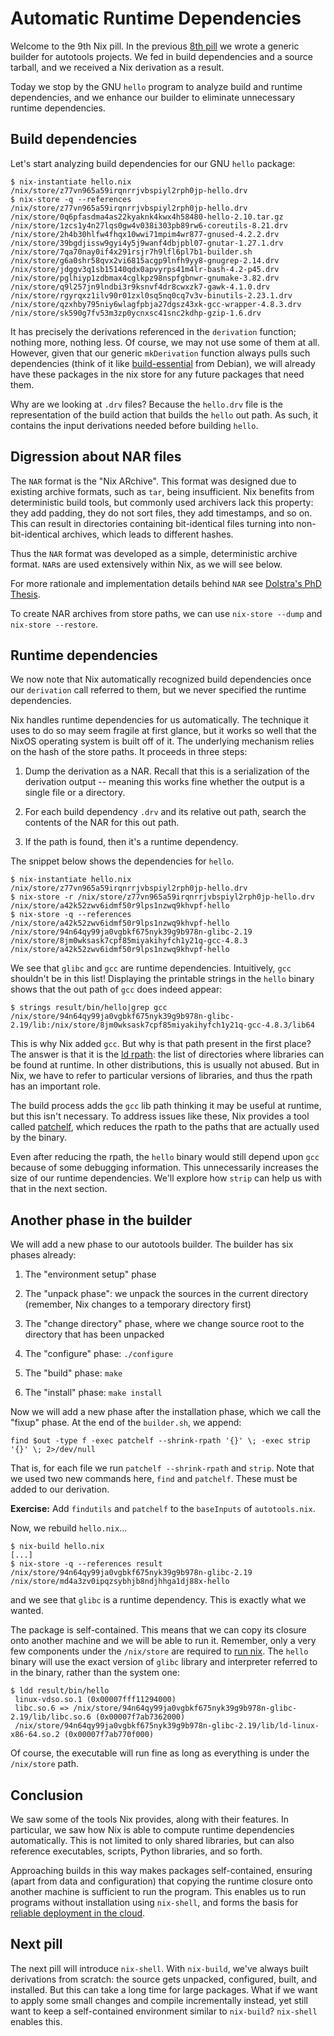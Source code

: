 # Automatic Runtime Dependencies

Welcome to the 9th Nix pill. In the previous [8th
pill](08-generic-builders.md) we wrote a generic builder for autotools
projects. We fed in build dependencies and a source tarball, and we
received a Nix derivation as a result.

Today we stop by the GNU `hello` program to analyze build and runtime
dependencies, and we enhance our builder to eliminate unnecessary
runtime dependencies.

## Build dependencies

Let's start analyzing build dependencies for our GNU `hello` package:

    $ nix-instantiate hello.nix
    /nix/store/z77vn965a59irqnrrjvbspiyl2rph0jp-hello.drv
    $ nix-store -q --references /nix/store/z77vn965a59irqnrrjvbspiyl2rph0jp-hello.drv
    /nix/store/0q6pfasdma4as22kyaknk4kwx4h58480-hello-2.10.tar.gz
    /nix/store/1zcs1y4n27lqs0gw4v038i303pb89rw6-coreutils-8.21.drv
    /nix/store/2h4b30hlfw4fhqx10wwi71mpim4wr877-gnused-4.2.2.drv
    /nix/store/39bgdjissw9gyi4y5j9wanf4dbjpbl07-gnutar-1.27.1.drv
    /nix/store/7qa70nay0if4x291rsjr7h9lfl6pl7b1-builder.sh
    /nix/store/g6a0shr58qvx2vi6815acgp9lnfh9yy8-gnugrep-2.14.drv
    /nix/store/jdggv3q1sb15140qdx0apvyrps41m4lr-bash-4.2-p45.drv
    /nix/store/pglhiyp1zdbmax4cglkpz98nspfgbnwr-gnumake-3.82.drv
    /nix/store/q9l257jn9lndbi3r9ksnvf4dr8cwxzk7-gawk-4.1.0.drv
    /nix/store/rgyrqxz1ilv90r01zxl0sq5nq0cq7v3v-binutils-2.23.1.drv
    /nix/store/qzxhby795niy6wlagfpbja27dgsz43xk-gcc-wrapper-4.8.3.drv
    /nix/store/sk590g7fv53m3zp0ycnxsc41snc2kdhp-gzip-1.6.drv

It has precisely the derivations referenced in the `derivation`
function; nothing more, nothing less. Of course, we may not use some of
them at all. However, given that our generic `mkDerivation` function
always pulls such dependencies (think of it like
[build-essential](https://packages.debian.org/unstable/build-essential)
from Debian), we will already have these packages in the nix store for
any future packages that need them.

Why are we looking at `.drv` files? Because the `hello.drv` file is the
representation of the build action that builds the `hello` out path. As
such, it contains the input derivations needed before building `hello`.

## Digression about NAR files

The `NAR` format is the \"Nix ARchive\". This format was designed due to
existing archive formats, such as `tar`, being insufficient. Nix
benefits from deterministic build tools, but commonly used archivers
lack this property: they add padding, they do not sort files, they add
timestamps, and so on. This can result in directories containing
bit-identical files turning into non-bit-identical archives, which leads
to different hashes.

Thus the `NAR` format was developed as a simple, deterministic archive
format. `NAR`s are used extensively within Nix, as we will see below.

For more rationale and implementation details behind `NAR` see
[Dolstra's PhD Thesis](http://nixos.org/~eelco/pubs/phd-thesis.pdf).

To create NAR archives from store paths, we can use `nix-store --dump`
and `nix-store --restore`.

## Runtime dependencies

We now note that Nix automatically recognized build dependencies once
our `derivation` call referred to them, but we never specified the
runtime dependencies.

Nix handles runtime dependencies for us automatically. The technique it
uses to do so may seem fragile at first glance, but it works so well
that the NixOS operating system is built off of it. The underlying
mechanism relies on the hash of the store paths. It proceeds in three
steps:

1.  Dump the derivation as a NAR. Recall that this is a serialization of
    the derivation output \-- meaning this works fine whether the output
    is a single file or a directory.

2.  For each build dependency `.drv` and its relative out path, search
    the contents of the NAR for this out path.

3.  If the path is found, then it's a runtime dependency.

The snippet below shows the dependencies for `hello`.

    $ nix-instantiate hello.nix
    /nix/store/z77vn965a59irqnrrjvbspiyl2rph0jp-hello.drv
    $ nix-store -r /nix/store/z77vn965a59irqnrrjvbspiyl2rph0jp-hello.drv
    /nix/store/a42k52zwv6idmf50r9lps1nzwq9khvpf-hello
    $ nix-store -q --references /nix/store/a42k52zwv6idmf50r9lps1nzwq9khvpf-hello
    /nix/store/94n64qy99ja0vgbkf675nyk39g9b978n-glibc-2.19
    /nix/store/8jm0wksask7cpf85miyakihyfch1y21q-gcc-4.8.3
    /nix/store/a42k52zwv6idmf50r9lps1nzwq9khvpf-hello

We see that `glibc` and `gcc` are runtime dependencies. Intuitively,
`gcc` shouldn't be in this list! Displaying the printable strings in
the `hello` binary shows that the out path of `gcc` does indeed appear:

    $ strings result/bin/hello|grep gcc
    /nix/store/94n64qy99ja0vgbkf675nyk39g9b978n-glibc-2.19/lib:/nix/store/8jm0wksask7cpf85miyakihyfch1y21q-gcc-4.8.3/lib64

This is why Nix added `gcc`. But why is that path present in the first
place? The answer is that it is the [ld
rpath](http://en.wikipedia.org/wiki/Rpath): the list of directories
where libraries can be found at runtime. In other distributions, this is
usually not abused. But in Nix, we have to refer to particular versions
of libraries, and thus the rpath has an important role.

The build process adds the `gcc` lib path thinking it may be useful at
runtime, but this isn't necessary. To address issues like these, Nix
provides a tool called [patchelf](https://nixos.org/patchelf.html),
which reduces the rpath to the paths that are actually used by the
binary.

Even after reducing the rpath, the `hello` binary would still depend
upon `gcc` because of some debugging information. This unnecessarily
increases the size of our runtime dependencies. We'll explore how
`strip` can help us with that in the next section.

## Another phase in the builder

We will add a new phase to our autotools builder. The builder has six
phases already:

1.  The \"environment setup\" phase

2.  The \"unpack phase\": we unpack the sources in the current directory
    (remember, Nix changes to a temporary directory first)

3.  The \"change directory\" phase, where we change source root to the
    directory that has been unpacked

4.  The \"configure\" phase: `./configure`

5.  The \"build\" phase: `make`

6.  The \"install\" phase: `make install`

Now we will add a new phase after the installation phase, which we call
the \"fixup\" phase. At the end of the `builder.sh`, we append:

    find $out -type f -exec patchelf --shrink-rpath '{}' \; -exec strip '{}' \; 2>/dev/null

That is, for each file we run `patchelf --shrink-rpath` and `strip`.
Note that we used two new commands here, `find` and `patchelf`. These
must be added to our derivation.

**Exercise:** Add `findutils` and `patchelf` to the `baseInputs` of
`autotools.nix`.

Now, we rebuild `hello.nix`\...

    $ nix-build hello.nix
    [...]
    $ nix-store -q --references result
    /nix/store/94n64qy99ja0vgbkf675nyk39g9b978n-glibc-2.19
    /nix/store/md4a3zv0ipqzsybhjb8ndjhhga1dj88x-hello

and we see that `glibc` is a runtime dependency. This is exactly what we
wanted.

The package is self-contained. This means that we can copy its closure
onto another machine and we will be able to run it. Remember, only a
very few components under the `/nix/store` are required to [run
nix](02-install-on-your-running.md). The `hello` binary will use the
exact version of `glibc` library and interpreter referred to in the
binary, rather than the system one:

    $ ldd result/bin/hello
     linux-vdso.so.1 (0x00007fff11294000)
     libc.so.6 => /nix/store/94n64qy99ja0vgbkf675nyk39g9b978n-glibc-2.19/lib/libc.so.6 (0x00007f7ab7362000)
     /nix/store/94n64qy99ja0vgbkf675nyk39g9b978n-glibc-2.19/lib/ld-linux-x86-64.so.2 (0x00007f7ab770f000)

Of course, the executable will run fine as long as everything is under
the `/nix/store` path.

## Conclusion

We saw some of the tools Nix provides, along with their features. In
particular, we saw how Nix is able to compute runtime dependencies
automatically. This is not limited to only shared libraries, but can
also reference executables, scripts, Python libraries, and so forth.

Approaching builds in this way makes packages self-contained, ensuring
(apart from data and configuration) that copying the runtime closure
onto another machine is sufficient to run the program. This enables us
to run programs without installation using `nix-shell`, and forms the
basis for [reliable deployment in the
cloud](https://nixos.org/manual/nix/stable/introduction.html).

## Next pill

The next pill will introduce `nix-shell`. With `nix-build`, we've
always built derivations from scratch: the source gets unpacked,
configured, built, and installed. But this can take a long time for
large packages. What if we want to apply some small changes and compile
incrementally instead, yet still want to keep a self-contained
environment similar to `nix-build`? `nix-shell` enables this.
